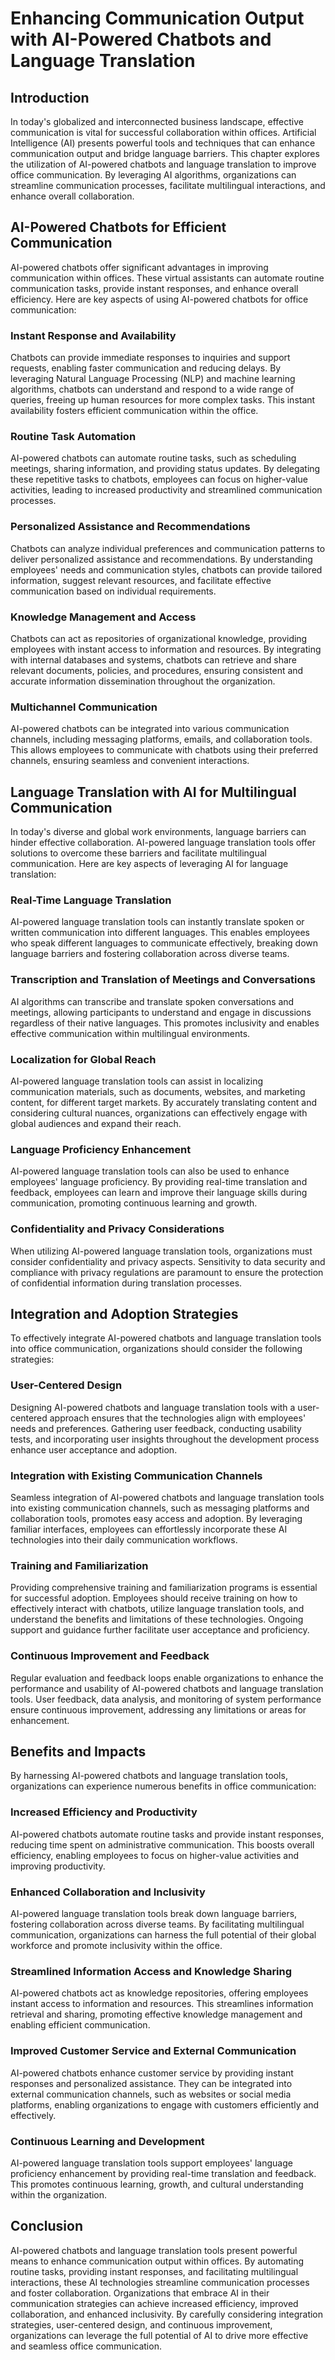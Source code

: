 # Enhancing Communication Output with AI-Powered Chatbots and Language Translation

## Introduction

In today's globalized and interconnected business landscape, effective communication is vital for successful collaboration within offices. Artificial Intelligence (AI) presents powerful tools and techniques that can enhance communication output and bridge language barriers. This chapter explores the utilization of AI-powered chatbots and language translation to improve office communication. By leveraging AI algorithms, organizations can streamline communication processes, facilitate multilingual interactions, and enhance overall collaboration.

## AI-Powered Chatbots for Efficient Communication

AI-powered chatbots offer significant advantages in improving communication within offices. These virtual assistants can automate routine communication tasks, provide instant responses, and enhance overall efficiency. Here are key aspects of using AI-powered chatbots for office communication:

### Instant Response and Availability

Chatbots can provide immediate responses to inquiries and support requests, enabling faster communication and reducing delays. By leveraging Natural Language Processing (NLP) and machine learning algorithms, chatbots can understand and respond to a wide range of queries, freeing up human resources for more complex tasks. This instant availability fosters efficient communication within the office.

### Routine Task Automation

AI-powered chatbots can automate routine tasks, such as scheduling meetings, sharing information, and providing status updates. By delegating these repetitive tasks to chatbots, employees can focus on higher-value activities, leading to increased productivity and streamlined communication processes.

### Personalized Assistance and Recommendations

Chatbots can analyze individual preferences and communication patterns to deliver personalized assistance and recommendations. By understanding employees' needs and communication styles, chatbots can provide tailored information, suggest relevant resources, and facilitate effective communication based on individual requirements.

### Knowledge Management and Access

Chatbots can act as repositories of organizational knowledge, providing employees with instant access to information and resources. By integrating with internal databases and systems, chatbots can retrieve and share relevant documents, policies, and procedures, ensuring consistent and accurate information dissemination throughout the organization.

### Multichannel Communication

AI-powered chatbots can be integrated into various communication channels, including messaging platforms, emails, and collaboration tools. This allows employees to communicate with chatbots using their preferred channels, ensuring seamless and convenient interactions.

## Language Translation with AI for Multilingual Communication

In today's diverse and global work environments, language barriers can hinder effective collaboration. AI-powered language translation tools offer solutions to overcome these barriers and facilitate multilingual communication. Here are key aspects of leveraging AI for language translation:

### Real-Time Language Translation

AI-powered language translation tools can instantly translate spoken or written communication into different languages. This enables employees who speak different languages to communicate effectively, breaking down language barriers and fostering collaboration across diverse teams.

### Transcription and Translation of Meetings and Conversations

AI algorithms can transcribe and translate spoken conversations and meetings, allowing participants to understand and engage in discussions regardless of their native languages. This promotes inclusivity and enables effective communication within multilingual environments.

### Localization for Global Reach

AI-powered language translation tools can assist in localizing communication materials, such as documents, websites, and marketing content, for different target markets. By accurately translating content and considering cultural nuances, organizations can effectively engage with global audiences and expand their reach.

### Language Proficiency Enhancement

AI-powered language translation tools can also be used to enhance employees' language proficiency. By providing real-time translation and feedback, employees can learn and improve their language skills during communication, promoting continuous learning and growth.

### Confidentiality and Privacy Considerations

When utilizing AI-powered language translation tools, organizations must consider confidentiality and privacy aspects. Sensitivity to data security and compliance with privacy regulations are paramount to ensure the protection of confidential information during translation processes.

## Integration and Adoption Strategies

To effectively integrate AI-powered chatbots and language translation tools into office communication, organizations should consider the following strategies:

### User-Centered Design

Designing AI-powered chatbots and language translation tools with a user-centered approach ensures that the technologies align with employees' needs and preferences. Gathering user feedback, conducting usability tests, and incorporating user insights throughout the development process enhance user acceptance and adoption.

### Integration with Existing Communication Channels

Seamless integration of AI-powered chatbots and language translation tools into existing communication channels, such as messaging platforms and collaboration tools, promotes easy access and adoption. By leveraging familiar interfaces, employees can effortlessly incorporate these AI technologies into their daily communication workflows.

### Training and Familiarization

Providing comprehensive training and familiarization programs is essential for successful adoption. Employees should receive training on how to effectively interact with chatbots, utilize language translation tools, and understand the benefits and limitations of these technologies. Ongoing support and guidance further facilitate user acceptance and proficiency.

### Continuous Improvement and Feedback

Regular evaluation and feedback loops enable organizations to enhance the performance and usability of AI-powered chatbots and language translation tools. User feedback, data analysis, and monitoring of system performance ensure continuous improvement, addressing any limitations or areas for enhancement.

## Benefits and Impacts

By harnessing AI-powered chatbots and language translation tools, organizations can experience numerous benefits in office communication:

### Increased Efficiency and Productivity

AI-powered chatbots automate routine tasks and provide instant responses, reducing time spent on administrative communication. This boosts overall efficiency, enabling employees to focus on higher-value activities and improving productivity.

### Enhanced Collaboration and Inclusivity

AI-powered language translation tools break down language barriers, fostering collaboration across diverse teams. By facilitating multilingual communication, organizations can harness the full potential of their global workforce and promote inclusivity within the office.

### Streamlined Information Access and Knowledge Sharing

AI-powered chatbots act as knowledge repositories, offering employees instant access to information and resources. This streamlines information retrieval and sharing, promoting effective knowledge management and enabling efficient communication.

### Improved Customer Service and External Communication

AI-powered chatbots enhance customer service by providing instant responses and personalized assistance. They can be integrated into external communication channels, such as websites or social media platforms, enabling organizations to engage with customers efficiently and effectively.

### Continuous Learning and Development

AI-powered language translation tools support employees' language proficiency enhancement by providing real-time translation and feedback. This promotes continuous learning, growth, and cultural understanding within the organization.

## Conclusion

AI-powered chatbots and language translation tools present powerful means to enhance communication output within offices. By automating routine tasks, providing instant responses, and facilitating multilingual interactions, these AI technologies streamline communication processes and foster collaboration. Organizations that embrace AI in their communication strategies can achieve increased efficiency, improved collaboration, and enhanced inclusivity. By carefully considering integration strategies, user-centered design, and continuous improvement, organizations can leverage the full potential of AI to drive more effective and seamless office communication.
